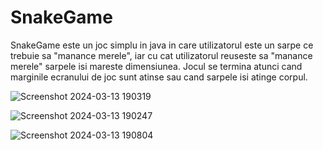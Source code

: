 ﻿# SnakeGame
SnakeGame este un joc simplu in java in care utilizatorul este un sarpe ce trebuie sa "manance merele", iar cu cat utilizatorul reuseste sa "manance merele" sarpele isi mareste dimensiunea. Jocul se termina atunci cand marginile ecranului de joc sunt atinse sau cand sarpele isi atinge corpul.

![Screenshot 2024-03-13 190319](https://github.com/AnaMariaCiobanu/SnakeGame/assets/161502134/54017bf0-3224-4ef3-bcee-32d1b597f7a8)

![Screenshot 2024-03-13 190247](https://github.com/AnaMariaCiobanu/SnakeGame/assets/161502134/c43a8d5e-1e04-4adf-aff6-b87aef3cdaf3)

![Screenshot 2024-03-13 190804](https://github.com/AnaMariaCiobanu/SnakeGame/assets/161502134/66c554b7-74c1-45f4-9c9e-8355da4336e3)
